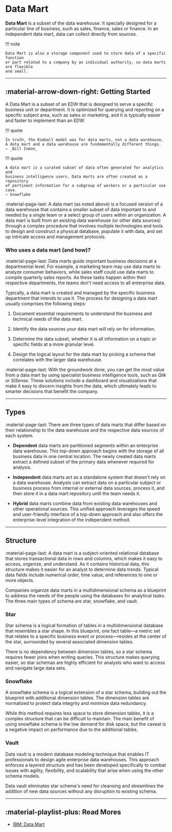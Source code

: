 # Data Mart

**Data Mart** is a subset of the data warehouse. It specially designed for a particular
line of business, such as sales, finance, sales or finance.
In an independent data mart, data can collect directly from sources.

!!! note

    Data Mart is also a storage component used to store data of a specific function
    or part related to a company by an individual authority, so data marts are flexible
    and small.

---

## :material-arrow-down-right: Getting Started

A Data Mart is a subset of an EDW that is designed to serve a specific business
unit or department. It is optimized for querying and reporting on a specific subject
area, such as sales or marketing, and it is typically easier and faster to implement
than an EDW.

!!! quote

    In truth, the Kimball model was for data marts, not a data warehouse.
    A data mart and a data warehouse are fundamentally different things.
    — _Bill Inmon_

!!! quote

    A data mart is a curated subset of data often generated for analytics and
    business intelligence users. Data marts are often created as a repository
    of pertinent information for a subgroup of workers or a particular use case.
    — Snowflake

:material-page-last: A data mart (as noted above) is a focused version of a data
warehouse that contains a smaller subset of data important to and needed by a
single team or a select group of users within an organization.
A data mart is built from an existing data warehouse (or other data sources)
through a complex procedure that involves multiple technologies and tools to
design and construct a physical database, populate it with data, and set up
intricate access and management protocols.

### Who uses a data mart (and how)?

:material-page-last: Data marts guide important business decisions at a departmental
level.
For example, a marketing team may use data marts to analyze consumer behaviors,
while sales staff could use data marts to compile quarterly sales reports.
As these tasks happen within their respective departments, the teams don't need
access to all enterprise data.

Typically, a data mart is created and managed by the specific business department
that intends to use it. The process for designing a data mart usually comprises
the following steps:

1.  Document essential requirements to understand the business and technical needs
    of the data mart.

2.  Identify the data sources your data mart will rely on for information.

3.  Determine the data subset, whether it is all information on a topic or specific
    fields at a more granular level.

4.  Design the logical layout for the data mart by picking a schema that correlates
    with the larger data warehouse.

:material-page-last: With the groundwork done, you can get the most value from a
data mart by using specialist business intelligence tools, such as _Qlik_ or _SiSense_.
These solutions include a dashboard and visualizations that make it easy to discern
insights from the data, which ultimately leads to smarter decisions that benefit
the company.

---

## Types

:material-page-last: There are three types of data marts that differ based on their
relationship to the data warehouse and the respective data sources of each system.

-   **Dependent** data marts are partitioned segments within an enterprise data
    warehouse.
    This top-down approach begins with the storage of all business data in one
    central location. The newly created data marts extract a defined subset of
    the primary data whenever required for analysis.

-   **Independent** data marts act as a standalone system that doesn't rely on
    a data warehouse.
    Analysts can extract data on a particular subject or business process from
    internal or external data sources, process it, and then store it in a data
    mart repository until the team needs it.

-   **Hybrid** data marts combine data from existing data warehouses and other
    operational sources.
    This unified approach leverages the speed and user-friendly interface of a
    top-down approach and also offers the enterprise-level integration of the
    independent method.

---

## Structure

:material-page-last: A data mart is a subject-oriented relational database that
stores transactional data in rows and columns, which makes it easy to access,
organize, and understand.
As it contains historical data, this structure makes it easier for an analyst to
determine data trends.
Typical data fields include numerical order, time value, and references to one
or more objects.

Companies organize data marts in a multidimensional schema as a blueprint to address
the needs of the people using the databases for analytical tasks.
The three main types of schema are star, snowflake, and vault.

### Star

Star schema is a logical formation of tables in a multidimensional database that
resembles a star shape. In this blueprint, one fact table—a metric set that relates
to a specific business event or process—resides at the center of the star,
surrounded by several associated dimension tables.

There is no dependency between dimension tables, so a star schema requires fewer
joins when writing queries. This structure makes querying easier, so star schemas
are highly efficient for analysts who want to access and navigate large data sets.

### Snowflake

A snowflake schema is a logical extension of a star schema, building out the blueprint
with additional dimension tables. The dimension tables are normalized to protect
data integrity and minimize data redundancy.

While this method requires less space to store dimension tables, it is a complex
structure that can be difficult to maintain. The main benefit of using snowflake
schema is the low demand for disk space, but the caveat is a negative impact on
performance due to the additional tables.

### Vault

Data vault is a modern database modeling technique that enables IT professionals
to design agile enterprise data warehouses. This approach enforces a layered structure
and has been developed specifically to combat issues with agility, flexibility,
and scalability that arise when using the other schema models.

Data vault eliminates star schema's need for cleansing and streamlines the addition
of new data sources without any disruption to existing schema.

---

## :material-playlist-plus: Read Mores

- [IBM: Data Mart](https://www.ibm.com/topics/data-mart)
